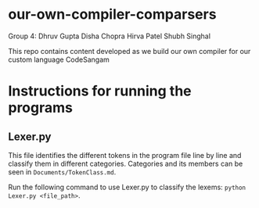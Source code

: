 # our-own-compiler-comparsers

Group 4:
    Dhruv Gupta
    Disha Chopra
    Hirva Patel
    Shubh Singhal
    
This repo contains content developed as we build our own compiler for our custom language CodeSangam

# Instructions for running the programs

## Lexer.py

This file identifies the different tokens in the program file line by line and classify them in different categories. Categories and its members can be seen in `Documents/TokenClass.md`.  

Run the following command to use Lexer.py to classify the lexems: `python Lexer.py <file_path>`.  
